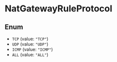 # NatGatewayRuleProtocol

## Enum

* `TCP` \(value: `"TCP"`\)
* `UDP` \(value: `"UDP"`\)
* `ICMP` \(value: `"ICMP"`\)
* `ALL` \(value: `"ALL"`\)


